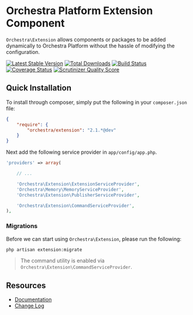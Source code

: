 Orchestra Platform Extension Component
==============

`Orchestra\Extension` allows components or packages to be added dynamically to Orchestra Platform without the hassle of modifying the configuration.

[![Latest Stable Version](https://poser.pugx.org/orchestra/extension/v/stable.png)](https://packagist.org/packages/orchestra/extension) 
[![Total Downloads](https://poser.pugx.org/orchestra/extension/downloads.png)](https://packagist.org/packages/orchestra/extension) 
[![Build Status](https://travis-ci.org/orchestral/extension.png?branch=2.1)](https://travis-ci.org/orchestral/extension) 
[![Coverage Status](https://coveralls.io/repos/orchestral/extension/badge.png?branch=2.1)](https://coveralls.io/r/orchestral/extension?branch=2.1) 
[![Scrutinizer Quality Score](https://scrutinizer-ci.com/g/orchestral/extension/badges/quality-score.png?s=bc07078a1276c92c6b4c25eaa491fd5244925d74)](https://scrutinizer-ci.com/g/orchestral/extension/) 

## Quick Installation

To install through composer, simply put the following in your `composer.json` file:

```json
{
	"require": {
		"orchestra/extension": "2.1.*@dev"
	}
}
```

Next add the following service provider in `app/config/app.php`.

```php
'providers' => array(

	// ...

	'Orchestra\Extension\ExtensionServiceProvider',
	'Orchestra\Memory\MemoryServiceProvider',
	'Orchestra\Extension\PublisherServiceProvider',

	'Orchestra\Extension\CommandServiceProvider',
),
```

### Migrations

Before we can start using `Orchestra\Extension`, please run the following:

```bash
php artisan extension:migrate
```

> The command utility is enabled via `Orchestra\Extension\CommandServiceProvider`.

## Resources

* [Documentation](http://orchestraplatform.com/docs/latest/components/extension)
* [Change Log](http://orchestraplatform.com/docs/latest/components/extension/changes#v2-1)
